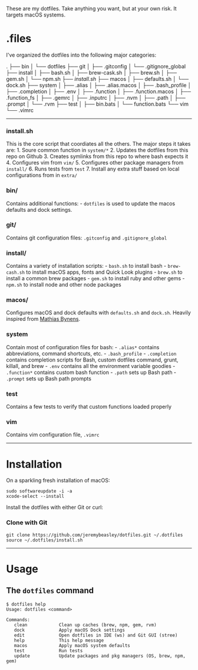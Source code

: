 These are my dotfiles. Take anything you want, but at your own risk. It targets macOS systems. 

# .files
I've organized the dotfiles into the following major categories:

.
├── bin
│ └── dotfiles 
├── git
│ ├── .gitconfig
│ └── .gitignore_global
├── install
│ ├── bash.sh
│ ├── brew-cask.sh
│ ├── brew.sh
│ ├── gem.sh
│ └── npm.sh
├── *install.sh*
├── macos
│ ├── defaults.sh
│ └── dock.sh
├── system
│ ├── .alias
│ ├── .alias.macos
│ ├── .bash_profile
│ ├── .completion
│ ├── .env
│ ├── .function
│ ├── .function.macos
│ ├── .function_fs
│ ├── .gemrc
│ ├── .inputrc
│ ├── .nvm
│ ├── .path
│ ├── .prompt
│ └── .rvm
├── test
│ ├── bin.bats
│ └── function.bats
└── vim
 └── .vimrc

- - - -

### install.sh
This is the core script that coordiates all the others. The major steps it takes are: 
	1. Soure common function in `system/*`
	2. Updates the dotfiles from this repo on Github
	3. Creates symlinks from this repo to where bash expects it
	4. Configures vim from `vim/`
	5. Configures other package managers from `install/`
	6. Runs tests from `test`
	7. Install any extra stuff based on local configurations from in `extra/`

### bin/
Contains additional functions: 
	- `dotfiles` is used to update the macos defaults and dock settings.

### git/
Contains git configuration files: `.gitconfig` and `.gitignore_global`

### install/
Contains a variety of installation scripts: 
	- `bash.sh` to install bash
	- `brew-cash.sh` to install macOS apps, fonts and Quick Look plugins
	- `brew.sh` to install a common brew packages
	- `gem.sh` to install ruby and other gems
	- `npm.sh` to install node and other node packages

### macos/
Configures macOS and dock defaults with `defaults.sh` and `dock.sh`. Heavily inspired from [Mathias Bynens](https://github.com/mathiasbynens/dotfiles/blob/master/.macos).

### system
Contain most of configuration files for bash: 
	- `.alias*` contains abbreviations, command shortcuts, etc. 
	- `.bash_profile`
	- `.completion` contains completion scripts for Bash, custom dotfiles command, grunt, killall, and brew
	- `.env` contains all the environment variable goodies
	- `.function*` contains custom bash function
	- `.path` sets up Bash path
	- `.prompt` sets up Bash path prompts 

### test
Contains a few tests to verify that custom functions loaded properly 

### vim
Contains vim configuration file, `.vimrc`

- - - - 

# Installation

On a sparkling fresh installation of macOS:

    sudo softwareupdate -i -a
    xcode-select --install

Install the dotfiles with either Git or curl:

### Clone with Git

    git clone https://github.com/jeremybeasley/dotfiles.git ~/.dotfiles
    source ~/.dotfiles/install.sh
	
- - - -

# Usage

## The `dotfiles` command

    $ dotfiles help
    Usage: dotfiles <command>
    
    Commands:
       clean            Clean up caches (brew, npm, gem, rvm)
       dock             Apply macOS Dock settings
       edit             Open dotfiles in IDE (ws) and Git GUI (stree)
       help             This help message
       macos            Apply macOS system defaults
       test             Run tests
       update           Update packages and pkg managers (OS, brew, npm, gem)

